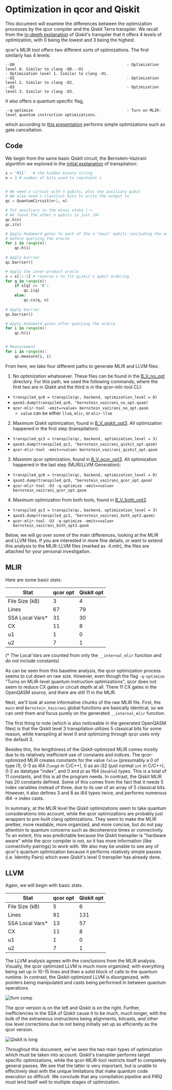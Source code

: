 # Optimization in qcor and Qiskit

This document will examine the differences between the optimization processes by the qcor compiler and the Qiskit Terra transpiler. We recall from the [in-depth explanation](../1_Qiskit_Transpiler/Transpilation_Process_Gate_Optimization.ipynb) of Qiskit's transpiler that it offers 4 levels of optimization, with 0 being the lowest and 3 being the highest.

qcor's MLIR tool offers two different sorts of optimizations. The first similarly has 4 levels:

```
--O0                                                 - Optimization level 0. Similar to clang -O0.--O1                                                 - Optimization level 1. Similar to clang -O1.
--O2                                                 - Optimization level 2. Similar to clang -O2.
--O3                                                 - Optimization level 3. Similar to clang -O3.
```

It also offers a quantum specific flag,
```
--q-optimize                                         - Turn on MLIR-level quantum instruction optimizations.
```

which according to [this presentation](https://mlir.llvm.org/OpenMeetings/2021-05-27-Quantum-Classical-Compilation-with-MLIR.pdf) performs simple optimizations such as gate cancellation.

## Code

We begin from the same basic Qiskit circuit, the Bernstein-Vazirani algorithm we explored in the [initial explanation](../1_Qiskit_Transpiler/Transpilation_Process_Gate_Optimization.ipynb) of transpilation:

``` Python
s = '011'   # the hidden binary string
n = 3 # number of bits used to represent s


# We need a circuit with n qubits, plus one auxiliary qubit
# We also need n classical bits to write the output to
qc = QuantumCircuit(n+1, n)

# Put auxiliary in the minus state |->
# We leave the other n qubits in just |0>
qc.h(n)
qc.z(n)

# Apply Hadamard gates to each of the n "main" qubits (excluding the auxiliary)
# before querying the oracle
for i in range(n):
    qc.h(i)
    
# Apply barrier
qc.barrier()

# Apply the inner-product oracle
s = s[::-1] # reverse s to fit qiskit's qubit ordering
for q in range(n):
    if s[q] == '0':
        qc.i(q)
    else:
        qc.cx(q, n)
        
# Apply barrier
qc.barrier()

# Apply Hadamard gates after querying the oracle
for i in range(n):
    qc.h(i)


# Measurement
for i in range(n):
    qc.measure(i, i)
```

From here, we take four different paths to generate MLIR and LLVM files:

1. No optimization whatsoever. These files can be found in the [B_V_no_opt](B_V_no_opt) directory. For this path, we used the following commands, where the first two are in Qiskit and the third is in the qcor-mlir-tool CLI:

+ `transpiled_qc0 = transpile(qc, backend, optimization_level = 0)`
+ `qasm3.dump(transpiled_qc0, "bernstein_vazirani_no_opt.qasm)`
+ `qcor-mlir-tool -emit=<value> bernstein_vazirani_no_opt.qasm`
    + `value` can be either `llvm`, `mlir`, or `mlir-llvm`

2. Maximum Qiskit optimization, found in [B_V_qiskit_opt3](B_V_qiskit_opt3). All optimization happened in the first step (transpilation):

+ `transpiled_qc3 = transpile(qc, backend, optimization_level = 3)`
+ `qasm3.dump(transpiled_qc3, "bernstein_vazirani_qiskit_opt.qasm)`
+ `qcor-mlir-tool -emit=<value> bernstein_vazirani_qiskit_opt.qasm`

3. Maximim qcor optimization, found in [B_V_qcor_opt3](B_V_qcor_opt3). All optimization happened in the last step (MLIR/LLVM Generation):

+ `transpiled_qc0 = transpile(qc, backend, optimization_level = 0)`
+ `qasm3.dump(transpiled_qc0, "bernstein_vazirani_qcor_opt.qasm)`
+ `qcor-mlir-tool -O3 -q-optimize -emit=<value> bernstein_vazirani_qcor_opt.qasm`

4. Maximum optimization from both tools, found in [B_V_both_opt3](B_V_both_opt3).

+ `transpiled_qc3 = transpile(qc, backend, optimization_level = 3)`
+ `qasm3.dump(transpiled_qc3, "bernstein_vazirani_both_opt3.qasm)`
+ `qcor-mlir-tool -O3 -q-optimize -emit=<value> bernstein_vazirani_both_opt3.qasm`


Below, we will go over some of the main differences, looking at the MLIR and LLVM files. If you are interested in more fine details, or want to extend this analysis to the MLIR-LLVM files (marked as -ll.mlir), the files are attached for your personal investigation.

## MLIR

Here are some basic stats:

|   Stat     | qcor opt | Qiskit opt |
|----------------|----------|------------|
| File Size (kB) | 3        | 4          |
| Lines          | 67       |  79 |
| SSA Local Vars* | 31 | 30 |
| CX  | 11 | 8 |
| u1 | 1 | 0 |
| u2 | 7 | 1 |

(* The Local Vars are counted from only the `__internal_mlir` function and do not include constants)

As can be seen from this baseline analysis, the qcor optimization process seems to cut down on raw size. However, even though the flag `-q-optimize` "Turns on MLIR-level quantum instruction optimizations", qcor does not seem to reduce CX gates or circuit depth at all. There 11 CX gates in the OpenQASM source, and there are still 11 in the MLIR. 

Next, we'll look at some informative chunks of the raw MLIR file. First, the `main` and `Bernstein_Vazirani` global functions are basically identical, so we can omit them and focus purely on the generated `__internal_mlir` function.

The first thing to note (which is also noticeable in the generated OpenQASM files) is that the Qiskit level 3 transpilation utilizes 5 classical bits for some reason, while transpiling at level 0 and optimizing through qcor uses only the default 3.

Besides this, the lengthiness of the Qiskit-optimized MLIR comes mostly due to its relatively inefficient use of constants and indices. The qcor-optimized MLIR creates constants for the value `false` (presumably a 0 of type i1), 0-3 as i64 (`long`s in C/C++), 0 as an i32 (just normal `int` in C/C++), 0-2 as datatype "index", and 0 and pi as f64 (`double`) types. This is a total of 11 constants, and this is all the program needs. In contrast, the Qiskit MLIR has 20 constants defined. Some of this comes from the fact that it needs 5 index variables instead of three, due to its use of an array of 5 classical bits. However, it also defines 3 and 8 as i64 types twice, and performs numerous i64 -> index casts.

In summary, at the MLIR level the Qiskit optimizations seem to take quantum considerations into account, while the qcor optimizations are probably just wrappers to pre-built clang optimizations. They seem to make the MLIR prettier, more readable, more organized, and more concise, but do not pay attention to quantum concerns such as decoherence times or connectivity. To an extent, this was predictable because the Qiskit transpiler is "hardware aware" while the qcor compiler is not, so it has more information (like connectivity pairings) to work with. We also may be unable to see any of qcor's quantum optimization because it performs relatively simple passes (i.e. Identity Pairs) which even Qiskit's level 0 transpiler has already done.

## LLVM

Again, we will begin with basic stats.

|   Stat     | qcor opt | Qiskit opt |
|----------------|----------|------------|
| File Size (kB) | 5        | 6          |
| Lines          | 91       |  131 |
| SSA Local Vars* | 13 | 57 |
| CX  | 11 | 8 |
| u1 | 1 | 0 |
| u2 | 7 | 1 |

The LLVM analysis agrees with the conclusions from the MLIR analysis. Visually, the qcor optimized LLVM is much more organized, with everything being set up in 10-15 lines and then a solid block of calls to the quantum runtime. In contrast, the Qiskit-optimized LLVM is disorganized, with pointers being manipulated and casts being performed in between quantum operations.

![llvm comp](llvm.png)

The qcor version is on the left and Qiskit is on the right. Further, inefficiencies in the SSA of Qiskit cause it to be much, much longer, with the bulk of the extraneous instructions being alignments, bitcasts, and other low level corrections due to not being initially set up as efficiently as the qcor version.

![Qiskit is long](llvm2.png)


Throughout this document, we've seen the two main types of optimization which must be taken into account. Qiskit's transpiler performs target specific optimizations, while the qcor-MLIR-tool restricts itself to completely general passes. We see that the latter is very important, but is unable to effectively deal with the unique limitations that make quantum code execution so difficult. We conclude that any compilation pipeline and PIRQ must lend itself well to multiple stages of optimization.